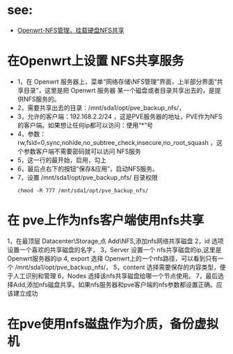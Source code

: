 # see: 
- [Openwrt-NFS管理，挂载硬盘NFS共享](https://www.moelm.cn/136.html)

# 在Openwrt上设置 NFS共享服务
- 1，在 Openwrt 服务器上，菜单“网络存储\NFS管理”界面，上半部分界面“共享目录”，这里是把 Openwrt 服务器 某一个磁盘或者目录共享出去的，是提供NFS服务的。
- 2，需要共享出去的目录：/mnt/sda1/opt/pve_backup_nfs/，
- 3，允许的客户端：192.168.2.2/24 ，这是PVE服务器的地址，PVE作为NFS的客户端。如果想让任何ip都可以访问：使用“*”号
- 4，参数：rw,fsid=0,sync,nohide,no_subtree_check,insecure,no_root_squash ，这个参数客户端不需要密码就可以访问 NFS服务
- 5，这一行的最开始，启用，勾上
- 6，最后点右下的按钮“保存&应用”，启动NFS服务。
- 7，设置 /mnt/sda1/opt/pve_backup_nfs/ 目录权限  
    ``` 
    chmod -R 777 /mnt/sda1/opt/pve_backup_nfs/ 
    ```
# 在 pve上作为nfs客户端使用nfs共享
1，在最顶层 Datacenter\Storage,点 Add\NFS,添加nfs网络共享磁盘
2，id 选项设置一个喜欢的共享磁盘的名字，
3，Server 设置一个 nfs共享磁盘的ip,这里是 Openwrt服务器的ip
4, export 选择 Openwrt上的一个nfs路径，可以看到只有一个 /mnt/sda1/opt/pve_backup_nfs/，
5，content 选择需要保存的内容类型，便于人工识别和管理
6，Nodes 选择该nfs共享磁盘给哪一个节点使用。
7，最后选择Add,添加nfs磁盘共享。如果nfs服务器和pve客户端的nfs参数都设置正确。应该建立成功

# 在pve使用nfs磁盘作为介质，备份虚拟机

